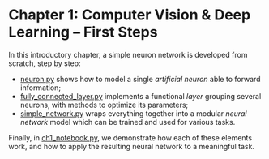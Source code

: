 # Chapter 1: Computer Vision & Deep Learning – First Steps

In this introductory chapter, a simple neuron network is developed from scratch, step by step:

- [neuron.py](neuron.py) shows how to model a single *artificial neuron* able to forward information;
- [fully_connected_layer.py](fully_connected_layer.py) implements a functional *layer* grouping several neurons, with methods to optimize its parameters;
- [simple_network.py](simple_network.py) wraps everything together into a modular *neural network* model which can be trained and used for various tasks.

Finally, in [ch1_notebook.py](ch1_notebook.ipynb), we demonstrate how each of these elements work, and how to apply the resulting neural network to a meaningful task.
